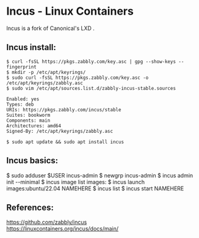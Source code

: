 Incus - Linux Containers
=========================

Incus is a fork of Canonical's LXD . 

Incus install:
--------------

    $ curl -fsSL https://pkgs.zabbly.com/key.asc | gpg --show-keys --fingerprint
    $ mkdir -p /etc/apt/keyrings/
    $ sudo curl -fsSL https://pkgs.zabbly.com/key.asc -o /etc/apt/keyrings/zabbly.asc
    $ sudo vim /etc/apt/sources.list.d/zabbly-incus-stable.sources

    Enabled: yes
    Types: deb
    URIs: https://pkgs.zabbly.com/incus/stable
    Suites: bookworm
    Components: main
    Architectures: amd64
    Signed-By: /etc/apt/keyrings/zabbly.asc

    $ sudo apt update && sudo apt install incus

Incus basics:
-------------

$ sudo adduser $USER incus-admin
$ newgrp incus-admin
$ incus admin init --minimal
$ incus image list images:
$ incus launch images:ubuntu/22.04 NAMEHERE
$ incus list
$ incus start NAMEHERE


References:
------------

https://github.com/zabbly/incus
https://linuxcontainers.org/incus/docs/main/
